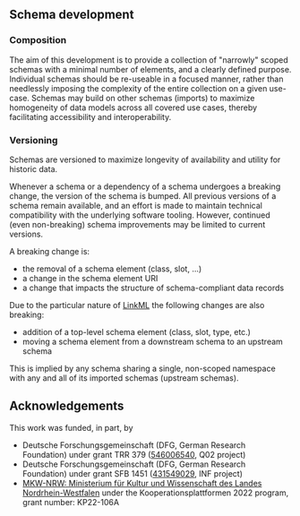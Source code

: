## Schema development

### Composition

The aim of this development is to provide a collection of "narrowly" scoped schemas with a minimal number of elements, and a clearly defined purpose.
Individual schemas should be re-useable in a focused manner, rather than needlessly imposing the complexity of the entire collection on a given use-case.
Schemas may build on other schemas (imports) to maximize homogeneity of data models across all covered use cases, thereby facilitating accessibility and interoperability.

### Versioning

Schemas are versioned to maximize longevity of availability and utility for historic data.

Whenever a schema or a dependency of a schema undergoes a breaking change, the version of the schema is bumped.
All previous versions of a schema remain available, and an effort is made to maintain technical compatibility with the underlying software tooling.
However, continued (even non-breaking) schema improvements may be limited to current versions.

A breaking change is:

- the removal of a schema element (class, slot, ...)
- a change in the schema element URI
- a change that impacts the structure of schema-compliant data records

Due to the particular nature of [LinkML](https://linkml.io/linkml) the following changes are also breaking:

- addition of a top-level schema element (class, slot, type, etc.)
- moving a schema element from a downstream schema to an upstream schema

This is implied by any schema sharing a single, non-scoped namespace with any and all of its imported schemas (upstream schemas).


## Acknowledgements

This work was funded, in part, by

- Deutsche Forschungsgemeinschaft (DFG, German Research Foundation) under grant TRR 379 ([546006540](https://gepris.dfg.de/gepris/projekt/546006540), Q02 project)
- Deutsche Forschungsgemeinschaft (DFG, German Research Foundation) under grant SFB 1451 ([431549029](https://gepris.dfg.de/gepris/projekt/431549029), INF project)
- [MKW-NRW: Ministerium für Kultur und Wissenschaft des Landes Nordrhein-Westfalen](https://www.mkw.nrw) under the Kooperationsplattformen 2022 program, grant number: KP22-106A
